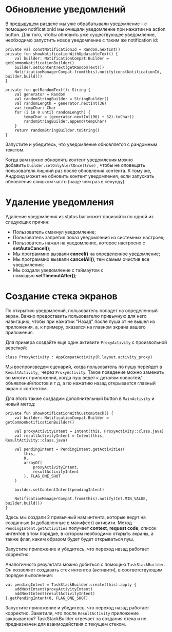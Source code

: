 <h1>Обновление уведомлений</h1>

<p>В предыдущем разделе мы уже обрабатывали уведомление - с помощью notificationId мы очищали уведомление при нажатии на action button. Для того, чтобы обновить уже существующее уведомление, необходимо запустить новое уведомление с таким же notification id:</p>

<pre><code>private val constNotificationId = Random.nextInt()
private fun showNotificationWithUpdatableText() {
    val builder: NotificationCompat.Builder = getCommonNotificationBuilder()
    builder.setContentText(getRandomText())
    NotificationManagerCompat.from(this).notify(constNotificationId, builder.build())
}

private fun getRandomText(): String {
    val generator = Random
    val randomStringBuilder = StringBuilder()
    val randomLength = generator.nextInt(36)
    var tempChar: Char
    for (i in 0 until randomLength) {
        tempChar = (generator.nextInt(96) + 32).toChar()
        randomStringBuilder.append(tempChar)
    }
    return randomStringBuilder.toString()
}</code></pre>

<p>Запустите и убедитесь, что уведомление обновляется с рандомным текстом. </p>

<p>Когда вам нужно обновлять контент уведомления можно добавить <code>builder.setOnlyAlertOnce(true)</code> , чтобы не оповещать пользователя лишний раз после обновления контента. К тому же, Андроид может не обновить контент уведомления, если запускать обновления слишком часто (чаще чем раз в секунду).</p>




<h1>Удаление уведомления</h1>

<p>Удаление уведомления из status bar может произойти по одной из следующих причин:</p>

<ul>
	<li>Пользователь смахнул уведомление;</li>
	<li>Пользователь запретил показ уведомления из системных настроек;</li>
	<li>Пользователь нажал на уведомление, которое настроено с <strong>setAutoCancel()</strong>;</li>
	<li>Мы программно вызвали <strong>cancel()</strong> на определенное уведомление;</li>
	<li>Мы программно вызвали <strong>cancelAll()</strong>, тем самым очистив все уведомления;</li>
	<li>Мы создали уведомление с таймаутом с помощью <strong>setTimeoutAfter()</strong>;</li>
</ul>



<h1>Создание стека экранов</h1>

<p>По открытию уведомлений, пользователь попадет на определенный экран. Важно предоставить пользователю привычную для него навигацию, чтобы при нажатии "Назад" после пуша от не вышел из приложения, а, к примеру, оказался на главном экрана вашего приложения. </p>

<p>Для примера создайте еще один активити <code>ProxyActivity</code> c произвольной версткой:</p>

<pre><code>class ProxyActivity : AppCompatActivity(R.layout.activity_proxy)</code></pre>

<p>Мы воспроизведем сценарий, когда пользователь по пушу перейдет в <code>ResultActivity</code>,  через <code>ProxyActivity</code>. Такое поведение можно заменить во многих приложений, когда пуш ведет к деталям новостей/объявлений/постов и т д, а по нажатию назад открывается главный экран с контентом. </p>

<p>Для этого также создадим дополнительный button в <code>MainActivity</code> и новый метод:</p>

<pre><code>private fun showNotificationWithCustomStack() {
    val builder: NotificationCompat.Builder = getCommonNotificationBuilder()

    val proxyActivityIntent = Intent(this, ProxyActivity::class.java)
    val resultActivityIntent = Intent(this, ResultActivity::class.java)

    val pendingIntent = PendingIntent.getActivities(
        this,
        0,
        arrayOf(
            proxyActivityIntent,
            resultActivityIntent
        ), FLAG_ONE_SHOT
    )

    builder.setContentIntent(pendingIntent)

    NotificationManagerCompat.from(this).notify(Int.MIN_VALUE, builder.build())
}</code></pre>

<p>Здесь мы создали 2 привычный нам интента, которые ведут на созданные (и добавленные в манифест) активити. Метод <code>PendingIntent.getActivities</code> получает <strong>context</strong>, <strong>request code</strong>, список интентов в том порядке, в котором необходимо открыть экраны, а также флаг, каким образом будет будет открываться пуш. </p>

<p>Запустите приложение и убедитесь, что переход назад работает корректно.</p>

<p>Аналогичного результата можно добиться с помощью <code>TaskStackBuilder</code>.  Он позволяет создавать стек интентов (активити), в соответствующим порядке выполнения:</p>

<pre><code>val pendingIntent = TaskStackBuilder.create(this).apply {
    addNextIntent(proxyActivityIntent)
    addNextIntent(resultActivityIntent)
}.getPendingIntent(0, FLAG_ONE_SHOT)</code></pre>

<p>Запустите приложение и убедитесь, что переход назад работает корректно. Заметили, что после <code>ResultActivity</code> приложение закрывается? TaskStackBuilder отвечает за создания стека и не предназначен для взаимодействия с текущем стеком.</p>





